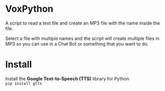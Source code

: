 # VoxPython
A script to read a text file and create an MP3 file with the name inside the file.

Select a file with multiple names and the script will create multiple files in MP3 so you can use in a Chat Bot or something that you want to do.

# Install
Install the **Google Text-to-Speech (TTS)** library for Python<br />
```pip install gtts```
